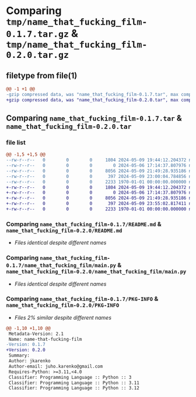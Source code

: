 # Comparing `tmp/name_that_fucking_film-0.1.7.tar.gz` & `tmp/name_that_fucking_film-0.2.0.tar.gz`

## filetype from file(1)

```diff
@@ -1 +1 @@
-gzip compressed data, was "name_that_fucking_film-0.1.7.tar", max compression
+gzip compressed data, was "name_that_fucking_film-0.2.0.tar", max compression
```

## Comparing `name_that_fucking_film-0.1.7.tar` & `name_that_fucking_film-0.2.0.tar`

### file list

```diff
@@ -1,5 +1,5 @@
--rw-r--r--   0        0        0     1804 2024-05-09 19:44:12.204372 name_that_fucking_film-0.1.7/README.md
--rw-r--r--   0        0        0        0 2024-05-06 17:14:37.807976 name_that_fucking_film-0.1.7/name_that_fucking_film/__init__.py
--rw-r--r--   0        0        0     8056 2024-05-09 21:49:28.935186 name_that_fucking_film-0.1.7/name_that_fucking_film/main.py
--rw-r--r--   0        0        0      397 2024-05-09 23:00:04.784856 name_that_fucking_film-0.1.7/pyproject.toml
--rw-r--r--   0        0        0     2233 1970-01-01 00:00:00.000000 name_that_fucking_film-0.1.7/PKG-INFO
+-rw-r--r--   0        0        0     1804 2024-05-09 19:44:12.204372 name_that_fucking_film-0.2.0/README.md
+-rw-r--r--   0        0        0        0 2024-05-06 17:14:37.807976 name_that_fucking_film-0.2.0/name_that_fucking_film/__init__.py
+-rw-r--r--   0        0        0     8056 2024-05-09 21:49:28.935186 name_that_fucking_film-0.2.0/name_that_fucking_film/main.py
+-rw-r--r--   0        0        0      397 2024-05-09 23:55:02.817411 name_that_fucking_film-0.2.0/pyproject.toml
+-rw-r--r--   0        0        0     2233 1970-01-01 00:00:00.000000 name_that_fucking_film-0.2.0/PKG-INFO
```

### Comparing `name_that_fucking_film-0.1.7/README.md` & `name_that_fucking_film-0.2.0/README.md`

 * *Files identical despite different names*

### Comparing `name_that_fucking_film-0.1.7/name_that_fucking_film/main.py` & `name_that_fucking_film-0.2.0/name_that_fucking_film/main.py`

 * *Files identical despite different names*

### Comparing `name_that_fucking_film-0.1.7/PKG-INFO` & `name_that_fucking_film-0.2.0/PKG-INFO`

 * *Files 2% similar despite different names*

```diff
@@ -1,10 +1,10 @@
 Metadata-Version: 2.1
 Name: name-that-fucking-film
-Version: 0.1.7
+Version: 0.2.0
 Summary: 
 Author: jkarenko
 Author-email: juho.karenko@gmail.com
 Requires-Python: >=3.11,<4.0
 Classifier: Programming Language :: Python :: 3
 Classifier: Programming Language :: Python :: 3.11
 Classifier: Programming Language :: Python :: 3.12
```

